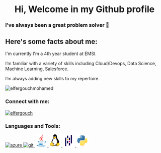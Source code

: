 
<h1 align="center">Hi, Welcome in my Github profile </h1>
<h3>I’ve always been a great problem solver 🔭</h3>




<h2>Here's some facts about me: </h2>
<p>I'm currently I'm a 4th year student at EMSI.</p>
<p>I’m familiar with a variety of skills including Cloud/Devops, Data Science, Machine Learning, Salesforce.</p>
<p>I’m always adding new skills to my repertoire.</p>


<p align="left"> <img src="https://komarev.com/ghpvc/?username=elfergouchmohamed&label=Profile%20views&color=0e75b6&style=flat" alt="elfergouchmohamed" /> </p>

<h3 align="left">Connect with me:</h3>
<p align="left">
<a href="https://linkedin.com/in/elfergouch" target="blank"><img align="center" src="https://raw.githubusercontent.com/rahuldkjain/github-profile-readme-generator/master/src/images/icons/Social/linked-in-alt.svg" alt="elfergouch" height="30" width="40" /></a>
</p>

<h3 align="left">Languages and Tools:</h3>
<p align="left"> <a href="https://azure.microsoft.com/en-in/" target="_blank" rel="noreferrer"> <img src="https://www.vectorlogo.zone/logos/microsoft_azure/microsoft_azure-icon.svg" alt="azure" width="40" height="40"/> </a> <a href="https://git-scm.com/" target="_blank" rel="noreferrer"> <img src="https://www.vectorlogo.zone/logos/git-scm/git-scm-icon.svg" alt="git" width="40" height="40"/> </a> <a href="https://www.java.com" target="_blank" rel="noreferrer"> <img src="https://raw.githubusercontent.com/devicons/devicon/master/icons/java/java-original.svg" alt="java" width="40" height="40"/> </a> <a href="https://www.linux.org/" target="_blank" rel="noreferrer"> <img src="https://raw.githubusercontent.com/devicons/devicon/master/icons/linux/linux-original.svg" alt="linux" width="40" height="40"/> </a> <a href="https://pandas.pydata.org/" target="_blank" rel="noreferrer"> <img src="https://raw.githubusercontent.com/devicons/devicon/2ae2a900d2f041da66e950e4d48052658d850630/icons/pandas/pandas-original.svg" alt="pandas" width="40" height="40"/> </a> <a href="https://www.python.org" target="_blank" rel="noreferrer"> <img src="https://raw.githubusercontent.com/devicons/devicon/master/icons/python/python-original.svg" alt="python" width="40" height="40"/> </a> </p>

